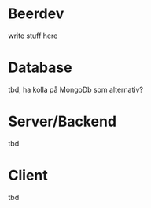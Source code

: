 # Beerdev
write stuff here

# Database
tbd, ha kolla på MongoDb som alternativ?

# Server/Backend
tbd

# Client
tbd
